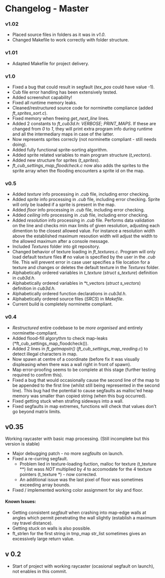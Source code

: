 # Changelog - Master

### v1.02
* Placed source files in folders as it was in _v1.0_.
* Changed Makefile to work correctly with folder structure.

### v1.01
* Adapted Makefile for project delivery.

### v1.0
* Fixed a bug that could result in segfault (*tex_pos* could have value -1).
* Cub file error handling has been extensively tested.
* Added screenshot capability!
* Fixed all runtime memory leaks.
* Cleaned/restructured source code for norminette compliance (added *ft_sprites_sort.c*).
* Fixed memory when freeing *get_next_line* lines.
* Added 2 constants to *ft_cub3d.h*: _VERBOSE_; *PRINT_MAPS*. If these are changed from _0_ to _1_, they will print extra program info during runtime and all the intermediary maps in case of the latter.
* Now represents sprites correcly (not norminette compliant - still needs doing).
* Added fully functional sprite-sorting algorithm.
* Added sprite related variables to main program structure (*t_vectors*).
* Added new structure for sprites (*t_sprites*).
* *ft_cub_settings_map_floodcheck.c* now also adds the sprites to the sprite array when the flooding encounters a sprite id on the map.

### v0.5
* Added _texture_ info processing in _.cub_ file, including error checking.
* Added _sprite_ info processing in _.cub_ file, including error checking. Sprite will only be loaded if a sprite is present in the map.
* Added _floor_ info processing in _.cub_ file, including error checking.
* Added _ceiling_ info processing in _.cub_ file, including error checking.
* Added _resolution_ info processing in _.cub_ file. Performs data validation on the line and checks min max limits of given resolution, adjusting each dimention to the closest allowed value. For instance a resolution width above the established maximum resoution width will adjust the width to the allowed maximum after a console message.
* Included _Textures_ folder into git repository.
* Changed behavior of texture loading in _ft_textures.c_. Program will only load default texture files **if** no value is specified by the user in the _.cub_ file. This will prevent error in case user specifies a file location for a texture and changes or deletes the default texture in the _Textures_ folder.
* Alphabetically ordered variables in *t_texture* (*struct s_texture*) definition in *cub3d.h*.
* Alphabetically ordered variables in *t_vectors (*struct s_vectors*) definition in *cub3d.h*.
* Alphabetically ordered function declarations in *cub3d.h*. 
* Alphabetically ordered source files (_SRCS_) in *Makefile*.
* Current build is completely norminette compliant. 

### v0.4
* *Restructured* entire codebase to be *more organised* and entirely norminette-compliant. 
* Added flood-fill algorythm to check map-leaks (*ft_cub_settings_map_floodcheck()).
* Added 2 lines in *ft_getmapstr()* (*ft_cub_settings_map_reading.c*) to detect illegal characters in map. 
* Now spawn at centre of a coordinate (before fix it was visually displeasing when there was a wall right in front of spawn).
* Map error-proofing seems to be complete at this stage (further testing required to confirm this).
* Fixed a bug that would occasionally cause the second line of the map to be appended to the first line (whilst still being represented in the second line). This bug had the potential to cause segfaults as malloc'ed heap memory was smaller than copied string (when this bug occurred).
* Fixed getting stuck when strafing sideways into a wall.
* Fixed segfaults in map extremes, functions will check that values don't go beyond matrix limits.

## v0.35
Working raycaster with basic map processing. (Still incomplete but this version is stable)
* Major debugging patch - no more _segfaults_ on launch.
* Fixed a re-curring segfault.
  - Problem lied in texture-loading fuction, malloc for texture (t_texture **) list wass _NOT_ multiplied by *4* to accomodate for the 4 texture pointers (t_texture *) - now corrected.
  - An additional issue was the last pixel of floor was sometimes exceeding array bounds.
* Fixed / implemented working color assignment for sky and floor.
#### Known Issues:
* Getting consistent _segfault_ when crashing into map-edge walls at angles which permit penetrating the wall slightly (establish a maximum ray travel distance).
* Getting stuck on walls is also possible.
* ft_strlen for the first string in tmp_map str_list sometimes gives an excessively large return value.

## v 0.2

* Start of project with working raycaster (ocasional segfault on launch), not enables in this commit.
